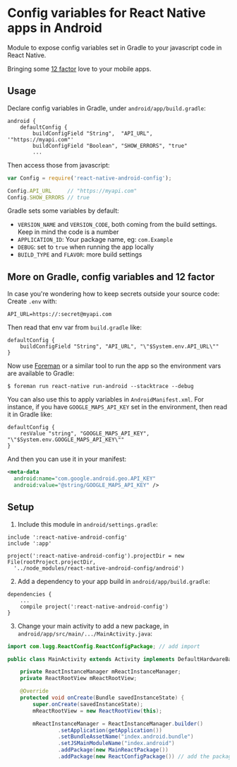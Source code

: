 # Config variables for React Native apps in Android

Module to expose config variables set in Gradle to your javascript code in React Native.

Bringing some [12 factor](http://12factor.net/config) love to your mobile apps.


## Usage

Declare config variables in Gradle, under `android/app/build.gradle`:

```
android {
    defaultConfig {
        buildConfigField "String",  "API_URL",     '"https://myapi.com"'
        buildConfigField "Boolean", "SHOW_ERRORS", "true"
        ...
```

Then access those from javascript:

```js
var Config = require('react-native-android-config');

Config.API_URL     // "https://myapi.com"
Config.SHOW_ERRORS // true
```

Gradle sets some variables by default:

- `VERSION_NAME` and `VERSION_CODE`, both coming from the build settings. Keep in mind the code is a number
- `APPLICATION_ID`: Your package name, eg: `com.Example`
- `DEBUG`: set to `true` when running the app locally
- `BUILD_TYPE` and `FLAVOR`: more build settings


## More on Gradle, config variables and 12 factor

In case you're wondering how to keep secrets outside your source code: Create `.env` with:

```
API_URL=https://:secret@myapi.com
```

Then read that env var from `build.gradle` like:

```
defaultConfig {
    buildConfigField "String", "API_URL", "\"$System.env.API_URL\""
}
```

Now use [Foreman](https://github.com/ddollar/foreman) or a similar tool to run the app so the environment vars are available to Gradle:

```
$ foreman run react-native run-android --stacktrace --debug
```

You can also use this to apply variables in `AndroidManifest.xml`. For instance, if you have `GOOGLE_MAPS_API_KEY` set in the environment, then read it in Gradle like:

```
defaultConfig {
    resValue "string", "GOOGLE_MAPS_API_KEY", "\"$System.env.GOOGLE_MAPS_API_KEY\""
}
```

And then you can use it in your manifest:

```xml
<meta-data
  android:name="com.google.android.geo.API_KEY"
  android:value="@string/GOOGLE_MAPS_API_KEY" />
```


## Setup

1. Include this module in `android/settings.gradle`:
  
  ```
  include ':react-native-android-config'
  include ':app'

  project(':react-native-android-config').projectDir = new File(rootProject.projectDir,
    '../node_modules/react-native-android-config/android')
  ```
2. Add a dependency to your app build in `android/app/build.gradle`:
  
  ```
  dependencies {
      ...
      compile project(':react-native-android-config')
  }
  ```
3. Change your main activity to add a new package, in `android/app/src/main/.../MainActivity.java`:
  
  ```java
  import com.lugg.ReactConfig.ReactConfigPackage; // add import

  public class MainActivity extends Activity implements DefaultHardwareBackBtnHandler {

      private ReactInstanceManager mReactInstanceManager;
      private ReactRootView mReactRootView;

      @Override
      protected void onCreate(Bundle savedInstanceState) {
          super.onCreate(savedInstanceState);
          mReactRootView = new ReactRootView(this);

          mReactInstanceManager = ReactInstanceManager.builder()
                  .setApplication(getApplication())
                  .setBundleAssetName("index.android.bundle")
                  .setJSMainModuleName("index.android")
                  .addPackage(new MainReactPackage())
                  .addPackage(new ReactConfigPackage()) // add the package here
  ```

